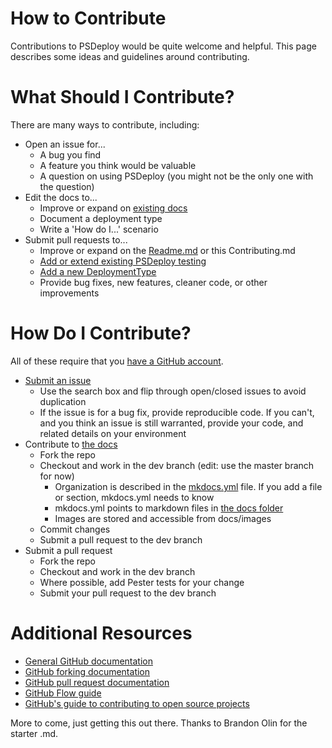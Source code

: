 # How to Contribute

Contributions to PSDeploy would be quite welcome and helpful. This page describes some ideas and guidelines around contributing.

# What Should I Contribute?

There are many ways to contribute, including:

* Open an issue for...
  * A bug you find
  * A feature you think would be valuable
  * A question on using PSDeploy (you might not be the only one with the question)
* Edit the docs to...
  * Improve or expand on [existing docs](https://psdeploy.readthedocs.org)
  * Document a deployment type
  * Write a 'How do I...' scenario
* Submit pull requests to...
  * Improve or expand on the [Readme.md](https://github.com/RamblingCookieMonster/PSDeploy/blob/master/README.md) or this Contributing.md
  * [Add or extend existing PSDeploy testing](https://github.com/RamblingCookieMonster/PSDeploy/blob/master/Tests/PSDeploy.Tests.ps1)
  * [Add a new DeploymentType](https://github.com/RamblingCookieMonster/PSDeploy/blob/master/Tests/PSDeploy.Tests.ps1)
  * Provide bug fixes, new features, cleaner code, or other improvements

# How Do I Contribute?

All of these require that you [have a GitHub account](https://github.com/signup/free).

* [Submit an issue](https://github.com/RamblingCookieMonster/PSDeploy/issues)
  * Use the search box and flip through open/closed issues to avoid duplication
  * If the issue is for a bug fix, provide reproducible code.  If you can't, and you think an issue is still warranted, provide your code, and related details on your environment
* Contribute to [the docs](https://psdeploy.readthedocs.org)
  * Fork the repo
  * Checkout and work in the dev branch (edit: use the master branch for now)
    * Organization is described in the [mkdocs.yml](https://github.com/RamblingCookieMonster/PSDeploy/blob/dev/mkdocs.yml) file. If you add a file or section, mkdocs.yml needs to know
    * mkdocs.yml points to markdown files in [the docs folder](https://github.com/RamblingCookieMonster/PSDeploy/tree/dev/docs)
    * Images are stored and accessible from docs/images
  * Commit changes
  * Submit a pull request to the dev branch
* Submit a pull request
  * Fork the repo
  * Checkout and work in the dev branch
  * Where possible, add Pester tests for your change
  * Submit your pull request to the dev branch

# Additional Resources
* [General GitHub documentation](https://help.github.com/)
* [GitHub forking documentation](https://guides.github.com/activities/forking/)
* [GitHub pull request documentation](https://help.github.com/send-pull-requests/)
* [GitHub Flow guide](https://guides.github.com/introduction/flow/)
* [GitHub's guide to contributing to open source projects](https://guides.github.com/activities/contributing-to-open-source/)

More to come, just getting this out there. Thanks to Brandon Olin for the starter .md.


